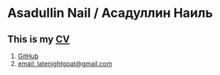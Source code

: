 # Asadullin Nail / Асадуллин Наиль
## This is my [CV](https://nightgoat.github.io)
1. [GitHub](https://github.com/NightGoat)
2. [email: latenightgoat@gmail.com](latenightgoat@gmail.com)
